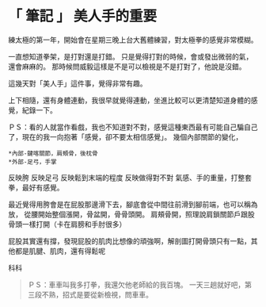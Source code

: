 # 「 筆記 」 美人手的重要

練太極的第一年，開始會在星期三晚上台大舊體練習，對太極拳的感覺非常模糊。

一直想知道拳架，是打對還是打錯。
只是覺得打對的時候，會或發出微弱的氣，還會麻麻的。
那時候問威毅這樣是不是可以檢視是不是打對了，他說是沒錯。

這幾天對「美人手」這件事，覺得非常有趣。

上下相隨，還有身體連動，我很早就覺得連動，坐進比較可以更清楚知道身體的感覺，紀錄一下。

ＰＳ：看的人就當作看戲，我也不知道對不對，感覺這種東西最有可能自己騙自己了，現在的我一向抱著「感覺，卻不要太相信感覺」。
幾個內部關節的變化，

    *內部-鍵喀關節，肩頰骨，後枕骨
    *外部-足弓，手掌

反映胯
反映足弓
反映鬆到末端的程度
反映做得對不對
氣感、手的重量，打整套拳，最好有感覺。

最近覺得用胯會是在屁股那邊滑下去，腳底會從中間往前滑到腳前端，也可以稱為放，
從腰開始整個漲開，骨盆開，骨骨頭開。
肩頰骨開，照理說肩鎖關節戶跟股骨頭一樣打開（卡在肩膀和手肘很多）

屁股其實還有撐，發現屁股的肌肉比想像的頑強啊，解剖圖打開骨頭只有一點，其他都是肌腱、肌肉，還有得鬆呢

科科

> ＰＳ：車車叫我多打拳，我還欠他老師給的我百塊。
> 一天三趟就好吧，第三段不熟，招式是要從新檢視，問車車。

